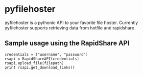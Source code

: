 pyfilehoster
=======

pyfilehoster is a pythonic API to your favorite file hoster. Currently pyfilehoster supports retrieving data from hotfile and rapidshare.

## Sample usage using the RapidShare API
    credentials = ("username", "password")
    rsapi = RapidShareAPI(credentials)
    rsapi.upload_file(filepath)
    print rsapi.get_download_links()
